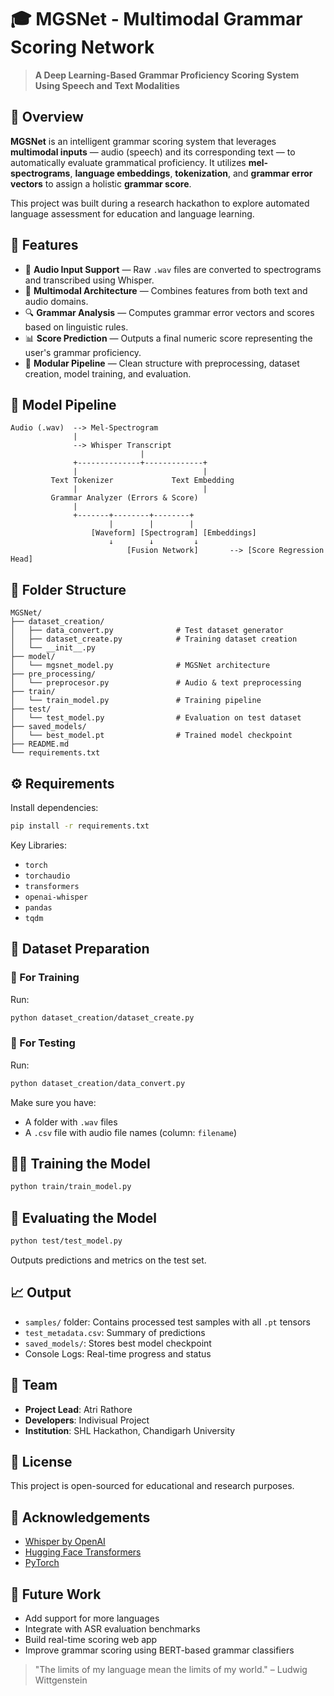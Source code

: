 # 🎓 MGSNet - Multimodal Grammar Scoring Network

> **A Deep Learning-Based Grammar Proficiency Scoring System Using Speech and Text Modalities**

## 📌 Overview

**MGSNet** is an intelligent grammar scoring system that leverages **multimodal inputs** — audio (speech) and its corresponding text — to automatically evaluate grammatical proficiency. It utilizes **mel-spectrograms**, **language embeddings**, **tokenization**, and **grammar error vectors** to assign a holistic **grammar score**.

This project was built during a research hackathon to explore automated language assessment for education and language learning.

## 🚀 Features

- 🎤 **Audio Input Support** — Raw `.wav` files are converted to spectrograms and transcribed using Whisper.
- 🧠 **Multimodal Architecture** — Combines features from both text and audio domains.
- 🔍 **Grammar Analysis** — Computes grammar error vectors and scores based on linguistic rules.
- 📊 **Score Prediction** — Outputs a final numeric score representing the user's grammar proficiency.
- 🧱 **Modular Pipeline** — Clean structure with preprocessing, dataset creation, model training, and evaluation.

## 🧠 Model Pipeline

```
Audio (.wav)  --> Mel-Spectrogram
              |
              --> Whisper Transcript
                             |
              +--------------+-------------+
              |                            |
         Text Tokenizer             Text Embedding
              |                            |
         Grammar Analyzer (Errors & Score)
              |
              +-------+--------+--------+
                      |        |        |
                  [Waveform] [Spectrogram] [Embeddings]
                      ↓        ↓         ↓
                          [Fusion Network]       --> [Score Regression Head]
```

## 📁 Folder Structure

```
MGSNet/
├── dataset_creation/
│   ├── data_convert.py              # Test dataset generator
│   ├── dataset_create.py            # Training dataset creation
│   └── __init__.py
├── model/
│   └── mgsnet_model.py              # MGSNet architecture
├── pre_processing/
│   └── preprocesor.py               # Audio & text preprocessing
├── train/
│   └── train_model.py               # Training pipeline
├── test/
│   └── test_model.py                # Evaluation on test dataset
├── saved_models/
│   └── best_model.pt                # Trained model checkpoint
├── README.md
└── requirements.txt
```

## ⚙️ Requirements

Install dependencies:

```bash
pip install -r requirements.txt
```

Key Libraries:
- `torch`
- `torchaudio`
- `transformers`
- `openai-whisper`
- `pandas`
- `tqdm`

## 🧪 Dataset Preparation

### 🔹 For Training
Run:
```bash
python dataset_creation/dataset_create.py
```

### 🔹 For Testing
Run:
```bash
python dataset_creation/data_convert.py
```

Make sure you have:
- A folder with `.wav` files
- A `.csv` file with audio file names (column: `filename`)

## 🏋️‍♂️ Training the Model

```bash
python train/train_model.py
```

## 🎯 Evaluating the Model

```bash
python test/test_model.py
```

Outputs predictions and metrics on the test set.

## 📈 Output

- `samples/` folder: Contains processed test samples with all `.pt` tensors
- `test_metadata.csv`: Summary of predictions
- `saved_models/`: Stores best model checkpoint
- Console Logs: Real-time progress and status

## 👥 Team

- **Project Lead**: Atri Rathore
- **Developers**: Indivisual Project
- **Institution**: SHL Hackathon, Chandigarh University

## 📄 License

This project is open-sourced for educational and research purposes.

## 💬 Acknowledgements

- [Whisper by OpenAI](https://github.com/openai/whisper)
- [Hugging Face Transformers](https://huggingface.co)
- [PyTorch](https://pytorch.org)

## 🌟 Future Work

- Add support for more languages
- Integrate with ASR evaluation benchmarks
- Build real-time scoring web app
- Improve grammar scoring using BERT-based grammar classifiers

> "The limits of my language mean the limits of my world." – Ludwig Wittgenstein
